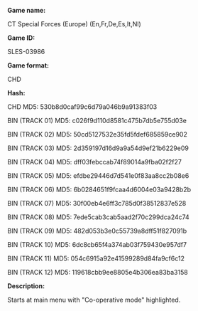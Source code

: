 **Game name:**

CT Special Forces (Europe) (En,Fr,De,Es,It,Nl)

**Game ID:**

SLES-03986

**Game format:**

CHD

**Hash:**

CHD MD5: 530b8d0caf99c6d79a046b9a91383f03

BIN (TRACK 01) MD5: c026f9d110d8581c475b7db5e755d03e

BIN (TRACK 02) MD5: 50cd5127532e35fd5fdef685859ce902

BIN (TRACK 03) MD5: 2d359197d16d9a9a54d9ef21b6229e09

BIN (TRACK 04) MD5: dff03febccab74f89014a9fba02f2f27

BIN (TRACK 05) MD5: efdbe29446d7d541e0f83aa8cc2b08e6

BIN (TRACK 06) MD5: 6b0284651f9fcaa4d6004e03a9428b2b

BIN (TRACK 07) MD5: 30f00eb4e6ff3c785d0f38512837e528

BIN (TRACK 08) MD5: 7ede5cab3cab5aad2f70c299dca24c74

BIN (TRACK 09) MD5: 482d053b3e0c55739a8dff51f827091b

BIN (TRACK 10) MD5: 6dc8cb65f4a374ab03f759430e957df7

BIN (TRACK 11) MD5: 054c6915a92e41599289d84fa9cf6c12

BIN (TRACK 12) MD5: 119618cbb9ee8805e4b306ea83ba3158

**Description:**

Starts at main menu with "Co-operative mode" highlighted.